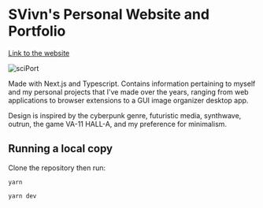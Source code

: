 # SVivn's Personal Website and Portfolio

<a href="https://svivn.herokuapp.com">Link to the website</a>

![sciPort](https://user-images.githubusercontent.com/55420399/233827711-479c193b-aed8-492e-9c83-b3a6d58f610c.png)

Made with Next.js and Typescript. Contains information pertaining to myself and my personal projects that I've made over the years, ranging from web applications to browser extensions to a GUI image organizer desktop app.

Design is inspired by the cyberpunk genre, futuristic media, synthwave, outrun, the game VA-11 HALL-A, and my preference for minimalism.

## Running a local copy

Clone the repository then run:

```
yarn

yarn dev
```
